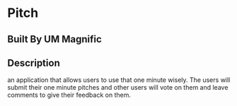# Pitch
## Built By UM Magnific
## Description
an application that allows users to use that one minute wisely. The users will submit their one minute pitches and other users will vote on them and leave comments to give their feedback on them.
